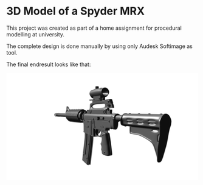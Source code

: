 # 3D Model of a Spyder MRX
This project was created as part of a home assignment for procedural modelling at university.

The complete design is done manually by using only Audesk Softimage as tool.

The final endresult looks like that:

![Spyder MRX Elite - 3D Model](https://github.com/MauriceGit/Procedural_Modeling_Spyder/blob/master/Screenshots/back_side.png "Back side view")
